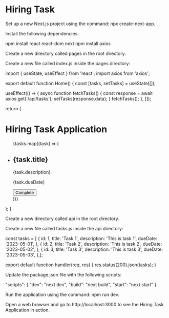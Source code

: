 # Hiring Task

Set up a new Next.js project using the command: npx create-next-app.

Install the following dependencies:

npm install react react-dom next
npm install axios


Create a new directory called pages in the root directory.

Create a new file called index.js inside the pages directory:

import { useState, useEffect } from 'react';
import axios from 'axios';

export default function Home() {
  const [tasks, setTasks] = useState([]);

  useEffect(() => {
    async function fetchTasks() {
      const response = await axios.get('/api/tasks');
      setTasks(response.data);
    }
    fetchTasks();
  }, []);

  return (
    <div>
      <h1>Hiring Task Application</h1>
      <ul>
        {tasks.map((task) => (
          <li key={task.id}>
            <h2>{task.title}</h2>
            <p>{task.description}</p>
            <p>{task.dueDate}</p>
            <button>Complete</button>
          </li>
        ))}
      </ul>
    </div>
  );
}


Create a new directory called api in the root directory.

Create a new file called tasks.js inside the api directory:

const tasks = [  {    id: 1,    title: 'Task 1',    description: 'This is task 1',    dueDate: '2023-05-01',  },  {    id: 2,    title: 'Task 2',    description: 'This is task 2',    dueDate: '2023-05-02',  },  {    id: 3,    title: 'Task 3',    description: 'This is task 3',    dueDate: '2023-05-03',  },];

export default function handler(req, res) {
  res.status(200).json(tasks);
}


Update the package.json file with the following scripts:

"scripts": {
  "dev": "next dev",
  "build": "next build",
  "start": "next start"
}


Run the application using the command: npm run dev.

Open a web browser and go to http://localhost:3000 to see the Hiring Task Application in action.
